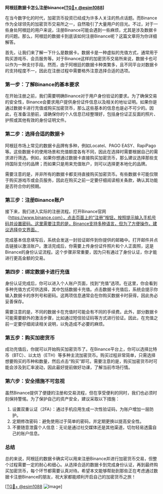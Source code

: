 **阿根廷数据卡怎么注册binance[[TG💪+ @esim1088](https://t.me/s/esim1088)]**

在当今数字化的时代，加密货币投资已经成为许多人关注的热点话题。而Binance作为全球领先的加密货币交易所之一，自然吸引了大量用户的目光。不过，对于一些身处阿根廷的用户来说，注册Binance可能会遇到一些麻烦，尤其是涉及数据卡的问题。那么，阿根廷的数据卡到底该如何注册Binance呢？这篇文章将为你详细解答。

首先，让我们来了解一下什么是数据卡。数据卡是一种虚拟的充值方式，通常用于购买游戏币、会员服务等。对于Binance这样的加密货币交易所来说，数据卡也可以作为一种支付手段。然而，由于阿根廷的数据卡种类繁多，且不同平台对数据卡的支持程度不一，因此在注册过程中需要格外注意选择合适的选项。

### **第一步：了解Binance的基本要求**

在开始注册之前，我们需要明确Binance对于用户身份验证的要求。为了确保交易的安全性，Binance会要求用户提供身份证件信息以及相关的地址证明。如果你是通过数据卡进行充值或购买加密货币，那么这些基本的信息也是必不可少的。因此，在准备注册前，请确保你的个人信息已经整理好，包括身份证正反面的照片、护照或其他有效的身份证明文件。

### **第二步：选择合适的数据卡**

阿根廷市场上常见的数据卡品牌有多种，例如Locatel、PAGO EASY、RapiPago等。这些数据卡的使用场景和充值额度各有不同，因此在选择时需要根据自己的需求进行筛选。例如，如果你想通过数据卡直接购买加密货币，那么建议选择那些支持国际支付的品牌；而如果只是用来充值账户，则可以选择更本地化的品牌。

需要注意的是，并非所有的数据卡都支持直接购买加密货币。有些数据卡可能仅限于购买游戏币或会员服务，因此在购买之前一定要仔细阅读相关条款，确认其功能是否符合你的预期。

### **第三步：注册Binance账户**

接下来，我们进入实际的注册流程。打开Binance官网（https://www.binance.com），点击页面上的“注册”按钮，按照提示输入手机号码并设置密码。这里需要注意的是，Binance支持多种语言，但为了方便操作，建议选择中文界面。

完成基本信息填写后，系统会发送一封验证邮件到你提供的邮箱中。打开邮件并点击链接以激活账户。激活完成后，你需要上传身份证件照片和个人正面照，这是Binance的身份认证流程。这个步骤非常重要，因为只有通过了身份认证，你才能进行更高金额的交易。

### **第四步：绑定数据卡进行充值**

身份认证完成后，你可以进入个人账户页面，找到“充值”选项。在这里，你会看到多种充值方式可供选择，其中包括数据卡充值。点击数据卡充值后，系统会提示你输入数据卡的序列号和密码。这两项信息通常会在你购买数据卡时获得，因此务必妥善保存。

需要注意的是，不同的数据卡在充值时可能会有不同的手续费。此外，部分数据卡可能需要额外的激活步骤，比如通过短信验证码等方式进行验证。因此，在充值之前一定要仔细阅读相关说明，以免造成不必要的麻烦。

### **第五步：购买加密货币**

成功充值后，你就可以开始购买加密货币了。在Binance平台上，你可以选择比特币（BTC）、以太坊（ETH）等多种主流加密货币。购买过程非常简单，只需选择想要购买的币种和数量，然后点击“购买”即可。需要注意的是，购买加密货币时可能会涉及到汇率波动，因此最好提前做好功课，了解当前市场行情。

### **第六步：安全措施不可忽视**

虽然Binance提供了便捷的注册和交易流程，但在享受便利的同时，我们也必须时刻保持警惕。为了保护自己的资产安全，建议采取以下措施：

1. 设置双重认证（2FA）：通过手机应用生成一次性验证码，为账户增加一层防护。
2. 定期修改密码：避免使用过于简单的密码，并定期更换以提高安全性。
3. 不要随意泄露个人信息：无论是通过社交媒体还是其他渠道，切勿轻易透露自己的账户信息。

### **总结**

总的来说，阿根廷的数据卡确实可以用来注册Binance并进行加密货币交易，但整个过程需要一定的耐心和细心。从选择合适的数据卡到完成身份认证，再到最终购买加密货币，每个环节都需要认真对待。希望本文能够帮助到那些正在考虑通过数据卡注册Binance的朋友，祝大家都能顺利开启自己的加密货币之旅！

[[TG💪+ @esim1088](https://t.me/s/esim1088) ![Image](https://i.postimg.cc/4NQfJmqS/Snipaste-2025-05-13-00-14-12.png)]